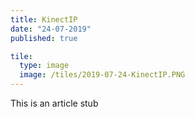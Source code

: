 ```yaml
---
title: KinectIP
date: "24-07-2019"
published: true

tile:
  type: image
  image: /tiles/2019-07-24-KinectIP.PNG
---
```


This is an article stub
